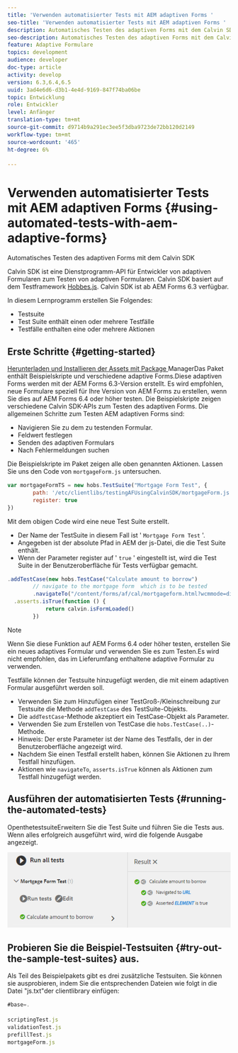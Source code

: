 ```yaml
---
title: 'Verwenden automatisierter Tests mit AEM adaptiven Forms '
seo-title: 'Verwenden automatisierter Tests mit AEM adaptiven Forms '
description: Automatisches Testen des adaptiven Forms mit dem Calvin SDK
seo-description: Automatisches Testen des adaptiven Forms mit dem Calvin SDK
feature: Adaptive Formulare
topics: development
audience: developer
doc-type: article
activity: develop
version: 6.3,6.4,6.5
uuid: 3ad4e6d6-d3b1-4e4d-9169-847f74ba06be
topic: Entwicklung
role: Entwickler
level: Anfänger
translation-type: tm+mt
source-git-commit: d9714b9a291ec3ee5f3dba9723de72bb120d2149
workflow-type: tm+mt
source-wordcount: '465'
ht-degree: 6%

---
```



# Verwenden automatisierter Tests mit AEM adaptiven Forms {#using-automated-tests-with-aem-adaptive-forms}

Automatisches Testen des adaptiven Forms mit dem Calvin SDK

Calvin SDK ist eine Dienstprogramm-API für Entwickler von adaptiven Formularen zum Testen von adaptiven Formularen. Calvin SDK basiert auf dem Testframework [Hobbes.js](https://docs.adobe.com/docs/de/aem/6-3/develop/ref/test-api/index.html). Calvin SDK ist ab AEM Forms 6.3 verfügbar.

In diesem Lernprogramm erstellen Sie Folgendes:

* Testsuite
* Test Suite enthält einen oder mehrere Testfälle
* Testfälle enthalten eine oder mehrere Aktionen

## Erste Schritte {#getting-started}

[Herunterladen und Installieren der Assets mit Package ](assets/testingadaptiveformsusingcalvinsdk1.zip)ManagerDas Paket enthält Beispielskripte und verschiedene adaptive Forms.Diese adaptiven Forms werden mit der AEM Forms 6.3-Version erstellt. Es wird empfohlen, neue Formulare speziell für Ihre Version von AEM Forms zu erstellen, wenn Sie dies auf AEM Forms 6.4 oder höher testen. Die Beispielskripte zeigen verschiedene Calvin SDK-APIs zum Testen des adaptiven Forms. Die allgemeinen Schritte zum Testen AEM adaptiven Forms sind:

* Navigieren Sie zu dem zu testenden Formular.
* Feldwert festlegen
* Senden des adaptiven Formulars
* Nach Fehlermeldungen suchen

Die Beispielskripte im Paket zeigen alle oben genannten Aktionen.
Lassen Sie uns den Code von `mortgageForm.js` untersuchen.

```javascript
var mortgageFormTS = new hobs.TestSuite("Mortgage Form Test", {
        path: '/etc/clientlibs/testingAFUsingCalvinSDK/mortgageForm.js',
        register: true
})
```

Mit dem obigen Code wird eine neue Test Suite erstellt.

* Der Name der TestSuite in diesem Fall ist &#39; `Mortgage Form Test` &#39;.
* Angegeben ist der absolute Pfad in AEM der js-Datei, die die Test Suite enthält.
* Wenn der Parameter register auf &#39; `true` &#39; eingestellt ist, wird die Test Suite in der Benutzeroberfläche für Tests verfügbar gemacht.

```javascript
.addTestCase(new hobs.TestCase("Calculate amount to borrow")
        // navigate to the mortgage form  which is to be tested
        .navigateTo("/content/forms/af/cal/mortgageform.html?wcmmode=disabled")
  .asserts.isTrue(function () {
            return calvin.isFormLoaded()
        })
```

>[!NOTE]
>
>Wenn Sie diese Funktion auf AEM Forms 6.4 oder höher testen, erstellen Sie ein neues adaptives Formular und verwenden Sie es zum Testen.Es wird nicht empfohlen, das im Lieferumfang enthaltene adaptive Formular zu verwenden.

Testfälle können der Testsuite hinzugefügt werden, die mit einem adaptiven Formular ausgeführt werden soll.

* Verwenden Sie zum Hinzufügen einer TestGroß-/Kleinschreibung zur Testsuite die Methode `addTestCase` des TestSuite-Objekts.
* Die `addTestCase`-Methode akzeptiert ein TestCase-Objekt als Parameter.
* Verwenden Sie zum Erstellen von TestCase die `hobs.TestCase(..)`-Methode.
* Hinweis: Der erste Parameter ist der Name des Testfalls, der in der Benutzeroberfläche angezeigt wird.
* Nachdem Sie einen Testfall erstellt haben, können Sie Aktionen zu Ihrem Testfall hinzufügen.
* Aktionen wie `navigateTo`, `asserts.isTrue` können als Aktionen zum Testfall hinzugefügt werden.

## Ausführen der automatisierten Tests {#running-the-automated-tests}

[](http://localhost:4502/libs/granite/testing/hobbes.html)OpenthetestsuiteErweitern Sie die Test Suite und führen Sie die Tests aus. Wenn alles erfolgreich ausgeführt wird, wird die folgende Ausgabe angezeigt.

![calvinsdk](assets/calvinimage.png)

## Probieren Sie die Beispiel-Testsuiten {#try-out-the-sample-test-suites} aus.

Als Teil des Beispielpakets gibt es drei zusätzliche Testsuiten. Sie können sie ausprobieren, indem Sie die entsprechenden Dateien wie folgt in die Datei &quot;js.txt&quot;der clientlibrary einfügen:

```javascript
#base=.

scriptingTest.js
validationTest.js
prefillTest.js
mortgageForm.js
```
